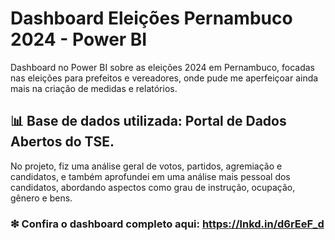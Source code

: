 # Dashboard Eleições Pernambuco 2024 - Power BI

Dashboard no Power BI sobre as eleições 2024 em Pernambuco, focadas nas eleições para prefeitos e vereadores, onde pude me aperfeiçoar ainda mais na criação de medidas e relatórios.

## 📊 Base de dados utilizada: Portal de Dados Abertos do TSE.

No projeto, fiz uma análise geral de votos, partidos, agremiação e candidatos, e também aprofundei em uma análise mais pessoal dos candidatos, abordando aspectos como grau de instrução, ocupação, gênero e bens.

### ❇ Confira o dashboard completo aqui: https://lnkd.in/d6rEeF_d 
